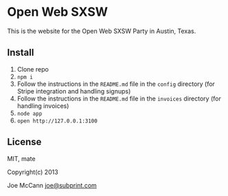 Open Web SXSW
=

This is the website for the Open Web SXSW Party in Austin, Texas.


Install
-

1. Clone repo
2. `npm i`
3. Follow the instructions in the `README.md` file in the `config` directory (for Stripe integration and handling signups)
4. Follow the instructions in the `README.md` file in the `invoices` directory (for handling invoices)
5. `node app`
6. `open http://127.0.0.1:3100`

License
-

MIT, mate

Copyright(c) 2013 

Joe McCann <joe@subprint.com>